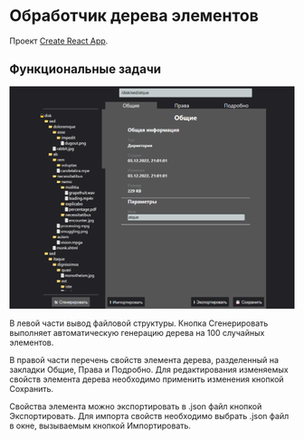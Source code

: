 # Обработчик дерева элементов

Проект [Create React App](https://github.com/facebook/create-react-app).

## Функциональные задачи

![app_view](https://github.com/Bolnus/treeview/blob/master/Screenshot_1.png?raw=true)

В левой части вывод файловой структуры. Кнопка Сгенерировать выполняет автоматическую генерацию 
дерева на 100 случайных элементов.

В правой части перечень свойств элемента дерева, разделенный на закладки Общие, Права и Подробно.
Для редактирования изменяемых свойств элемента дерева необходимо применить изменения кнопкой Сохранить.

Свойства элемента можно экспортировать в .json файл кнопкой Экспортировать. Для импорта свойств
необходимо выбрать .json файл в окне, вызываемым кнопкой Импортировать.